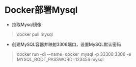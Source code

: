# Docker部署Mysql

- 拉取Mysql镜像

> docker pull mysql

- 创建MySQL容器并映射3306端口，设置MySQL默认密码

> docker run -di --name=docker_mysql -p 33306:3306 -e MYSQL_ROOT_PASSWORD=123456 mysql